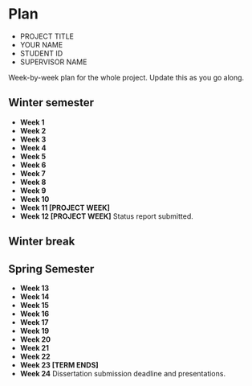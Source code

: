 # Plan


* PROJECT TITLE
* YOUR NAME
* STUDENT ID
* SUPERVISOR NAME


Week-by-week plan for the whole project. Update this as you go along.


## Winter semester


* **Week 1**
* **Week 2**
* **Week 3**
* **Week 4**
* **Week 5**
* **Week 6**
* **Week 7**
* **Week 8**
* **Week 9**
* **Week 10**
* **Week 11 [PROJECT WEEK]**
* **Week 12 [PROJECT WEEK]** Status report submitted.


## Winter break


## Spring Semester


* **Week 13**
* **Week 14**
* **Week 15**
* **Week 16**
* **Week 17**
* **Week 19**
* **Week 20**
* **Week 21**
* **Week 22**
* **Week 23 [TERM ENDS]**
* **Week 24** Dissertation submission deadline and presentations.


<!--stackedit_data:
eyJoaXN0b3J5IjpbMTI4ODY1MDgwMF19
-->